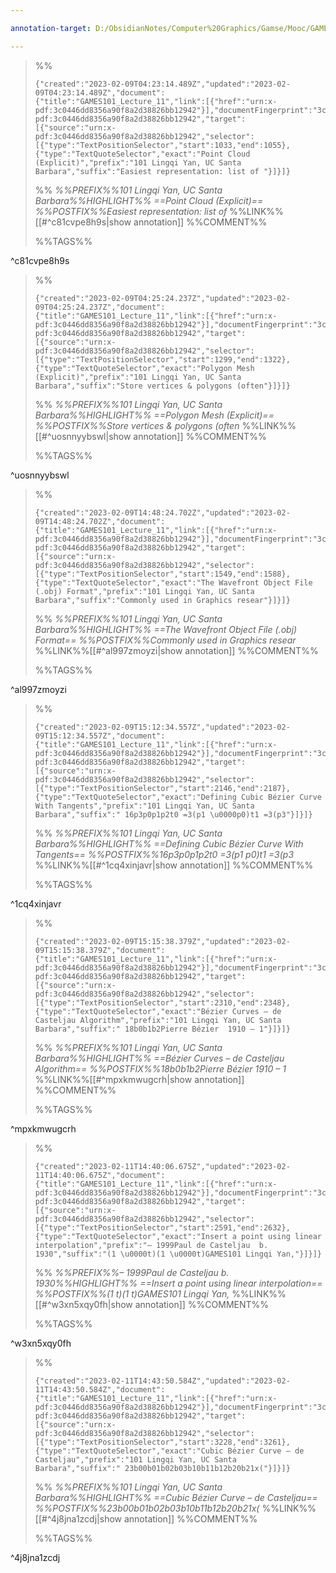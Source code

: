 ```yaml
---

annotation-target: D:/ObsidianNotes/Computer%20Graphics/Gamse/Mooc/GAMES101-现代计算机图形学入门/assets/GAMES101_Lecture_11.pdf

---
```


>%%
>```annotation-json
>{"created":"2023-02-09T04:23:14.489Z","updated":"2023-02-09T04:23:14.489Z","document":{"title":"GAMES101_Lecture_11","link":[{"href":"urn:x-pdf:3c0446dd8356a90f8a2d38826bb12942"}],"documentFingerprint":"3c0446dd8356a90f8a2d38826bb12942"},"uri":"urn:x-pdf:3c0446dd8356a90f8a2d38826bb12942","target":[{"source":"urn:x-pdf:3c0446dd8356a90f8a2d38826bb12942","selector":[{"type":"TextPositionSelector","start":1033,"end":1055},{"type":"TextQuoteSelector","exact":"Point Cloud (Explicit)","prefix":"101 Lingqi Yan, UC Santa Barbara","suffix":"Easiest representation: list of "}]}]}
>```
>%%
>*%%PREFIX%%101 Lingqi Yan, UC Santa Barbara%%HIGHLIGHT%% ==Point Cloud (Explicit)== %%POSTFIX%%Easiest representation: list of*
>%%LINK%%[[#^c81cvpe8h9s|show annotation]]
>%%COMMENT%%
>
>%%TAGS%%
>
^c81cvpe8h9s


>%%
>```annotation-json
>{"created":"2023-02-09T04:25:24.237Z","updated":"2023-02-09T04:25:24.237Z","document":{"title":"GAMES101_Lecture_11","link":[{"href":"urn:x-pdf:3c0446dd8356a90f8a2d38826bb12942"}],"documentFingerprint":"3c0446dd8356a90f8a2d38826bb12942"},"uri":"urn:x-pdf:3c0446dd8356a90f8a2d38826bb12942","target":[{"source":"urn:x-pdf:3c0446dd8356a90f8a2d38826bb12942","selector":[{"type":"TextPositionSelector","start":1299,"end":1322},{"type":"TextQuoteSelector","exact":"Polygon Mesh (Explicit)","prefix":"101 Lingqi Yan, UC Santa Barbara","suffix":"Store vertices & polygons (often"}]}]}
>```
>%%
>*%%PREFIX%%101 Lingqi Yan, UC Santa Barbara%%HIGHLIGHT%% ==Polygon Mesh (Explicit)== %%POSTFIX%%Store vertices & polygons (often*
>%%LINK%%[[#^uosnnyybswl|show annotation]]
>%%COMMENT%%
>
>%%TAGS%%
>
^uosnnyybswl


>%%
>```annotation-json
>{"created":"2023-02-09T14:48:24.702Z","updated":"2023-02-09T14:48:24.702Z","document":{"title":"GAMES101_Lecture_11","link":[{"href":"urn:x-pdf:3c0446dd8356a90f8a2d38826bb12942"}],"documentFingerprint":"3c0446dd8356a90f8a2d38826bb12942"},"uri":"urn:x-pdf:3c0446dd8356a90f8a2d38826bb12942","target":[{"source":"urn:x-pdf:3c0446dd8356a90f8a2d38826bb12942","selector":[{"type":"TextPositionSelector","start":1549,"end":1588},{"type":"TextQuoteSelector","exact":"The Wavefront Object File (.obj) Format","prefix":"101 Lingqi Yan, UC Santa Barbara","suffix":"Commonly used in Graphics resear"}]}]}
>```
>%%
>*%%PREFIX%%101 Lingqi Yan, UC Santa Barbara%%HIGHLIGHT%% ==The Wavefront Object File (.obj) Format== %%POSTFIX%%Commonly used in Graphics resear*
>%%LINK%%[[#^al997zmoyzi|show annotation]]
>%%COMMENT%%
>
>%%TAGS%%
>
^al997zmoyzi


>%%
>```annotation-json
>{"created":"2023-02-09T15:12:34.557Z","updated":"2023-02-09T15:12:34.557Z","document":{"title":"GAMES101_Lecture_11","link":[{"href":"urn:x-pdf:3c0446dd8356a90f8a2d38826bb12942"}],"documentFingerprint":"3c0446dd8356a90f8a2d38826bb12942"},"uri":"urn:x-pdf:3c0446dd8356a90f8a2d38826bb12942","target":[{"source":"urn:x-pdf:3c0446dd8356a90f8a2d38826bb12942","selector":[{"type":"TextPositionSelector","start":2146,"end":2187},{"type":"TextQuoteSelector","exact":"Defining Cubic Bézier Curve With Tangents","prefix":"101 Lingqi Yan, UC Santa Barbara","suffix":" 16p3p0p1p2t0 =3(p1 \u0000p0)t1 =3(p3"}]}]}
>```
>%%
>*%%PREFIX%%101 Lingqi Yan, UC Santa Barbara%%HIGHLIGHT%% ==Defining Cubic Bézier Curve With Tangents== %%POSTFIX%%16p3p0p1p2t0 =3(p1  p0)t1 =3(p3*
>%%LINK%%[[#^1cq4xinjavr|show annotation]]
>%%COMMENT%%
>
>%%TAGS%%
>
^1cq4xinjavr


>%%
>```annotation-json
>{"created":"2023-02-09T15:15:38.379Z","updated":"2023-02-09T15:15:38.379Z","document":{"title":"GAMES101_Lecture_11","link":[{"href":"urn:x-pdf:3c0446dd8356a90f8a2d38826bb12942"}],"documentFingerprint":"3c0446dd8356a90f8a2d38826bb12942"},"uri":"urn:x-pdf:3c0446dd8356a90f8a2d38826bb12942","target":[{"source":"urn:x-pdf:3c0446dd8356a90f8a2d38826bb12942","selector":[{"type":"TextPositionSelector","start":2310,"end":2348},{"type":"TextQuoteSelector","exact":"Bézier Curves – de Casteljau Algorithm","prefix":"101 Lingqi Yan, UC Santa Barbara","suffix":" 18b0b1b2Pierre Bézier  1910 – 1"}]}]}
>```
>%%
>*%%PREFIX%%101 Lingqi Yan, UC Santa Barbara%%HIGHLIGHT%% ==Bézier Curves – de Casteljau Algorithm== %%POSTFIX%%18b0b1b2Pierre Bézier  1910 – 1*
>%%LINK%%[[#^mpxkmwugcrh|show annotation]]
>%%COMMENT%%
>
>%%TAGS%%
>
^mpxkmwugcrh


>%%
>```annotation-json
>{"created":"2023-02-11T14:40:06.675Z","updated":"2023-02-11T14:40:06.675Z","document":{"title":"GAMES101_Lecture_11","link":[{"href":"urn:x-pdf:3c0446dd8356a90f8a2d38826bb12942"}],"documentFingerprint":"3c0446dd8356a90f8a2d38826bb12942"},"uri":"urn:x-pdf:3c0446dd8356a90f8a2d38826bb12942","target":[{"source":"urn:x-pdf:3c0446dd8356a90f8a2d38826bb12942","selector":[{"type":"TextPositionSelector","start":2591,"end":2632},{"type":"TextQuoteSelector","exact":"Insert a point using linear interpolation","prefix":"– 1999Paul de Casteljau  b. 1930","suffix":"(1 \u0000t)(1 \u0000t)GAMES101 Lingqi Yan,"}]}]}
>```
>%%
>*%%PREFIX%%– 1999Paul de Casteljau  b. 1930%%HIGHLIGHT%% ==Insert a point using linear interpolation== %%POSTFIX%%(1  t)(1  t)GAMES101 Lingqi Yan,*
>%%LINK%%[[#^w3xn5xqy0fh|show annotation]]
>%%COMMENT%%
>
>%%TAGS%%
>
^w3xn5xqy0fh


>%%
>```annotation-json
>{"created":"2023-02-11T14:43:50.584Z","updated":"2023-02-11T14:43:50.584Z","document":{"title":"GAMES101_Lecture_11","link":[{"href":"urn:x-pdf:3c0446dd8356a90f8a2d38826bb12942"}],"documentFingerprint":"3c0446dd8356a90f8a2d38826bb12942"},"uri":"urn:x-pdf:3c0446dd8356a90f8a2d38826bb12942","target":[{"source":"urn:x-pdf:3c0446dd8356a90f8a2d38826bb12942","selector":[{"type":"TextPositionSelector","start":3228,"end":3261},{"type":"TextQuoteSelector","exact":"Cubic Bézier Curve – de Casteljau","prefix":"101 Lingqi Yan, UC Santa Barbara","suffix":" 23b00b01b02b03b10b11b12b20b21x("}]}]}
>```
>%%
>*%%PREFIX%%101 Lingqi Yan, UC Santa Barbara%%HIGHLIGHT%% ==Cubic Bézier Curve – de Casteljau== %%POSTFIX%%23b00b01b02b03b10b11b12b20b21x(*
>%%LINK%%[[#^4j8jna1zcdj|show annotation]]
>%%COMMENT%%
>
>%%TAGS%%
>
^4j8jna1zcdj

